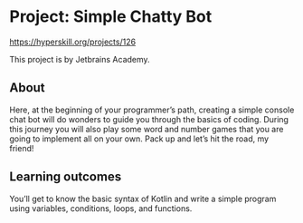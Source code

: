 # Project: Simple Chatty Bot
https://hyperskill.org/projects/126

This project is by Jetbrains Academy.

## About

Here, at the beginning of your programmer’s path, creating a simple console chat bot will do wonders to guide you
through the basics of coding. During this journey you will also play some word and number games that you are going to
implement all on your own. Pack up and let’s hit the road, my friend!

## Learning outcomes

You’ll get to know the basic syntax of Kotlin and write a simple program using variables, conditions, loops, and
functions.
